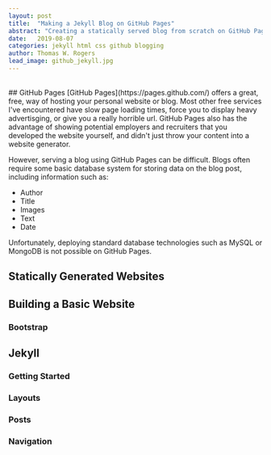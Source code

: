 ```yaml
---
layout: post
title:  "Making a Jekyll Blog on GitHub Pages"
abstract: "Creating a statically served blog from scratch on GitHub Pages can be tricky for a beginner in HTML/CSS. Here's my experience on how I dealt with it."
date:   2019-08-07
categories: jekyll html css github blogging
author: Thomas W. Rogers
lead_image: github_jekyll.jpg
---
```

<br>
## GitHub Pages
[GitHub Pages](https://pages.github.com/) offers a great, free, way of hosting your personal website or blog. Most other free services I've encountered have slow page loading times, 
force you to display heavy advertisging, or give you a really horrible url. GitHub Pages also has the advantage of showing potential employers and recruiters 
that you developed the website yourself, and didn't just throw your content into a website generator.

However, serving a blog using GitHub Pages can be difficult. Blogs often require some basic database system for storing data on the blog post, including information such as:

* Author
* Title
* Images
* Text
* Date

Unfortunately, deploying standard database technologies such as MySQL or MongoDB is not possible on GitHub Pages.

## Statically Generated Websites

## Building a Basic Website

### Bootstrap

## Jekyll
### Getting Started
### Layouts
### Posts
### Navigation
